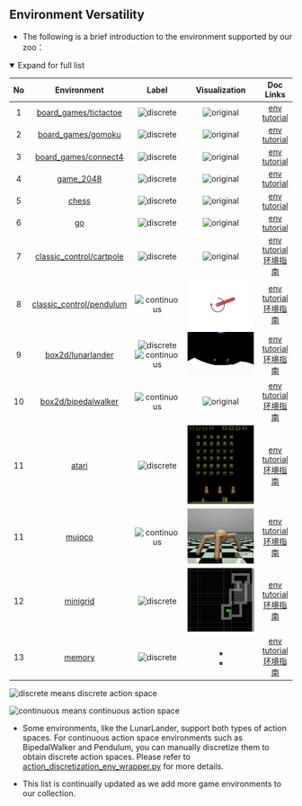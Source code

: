 
## Environment Versatility

- The following is a brief introduction to the environment supported by our zoo：

<details open><summary>Expand for full list</summary>

| No |                                             Environment                                             |                                                             Label                                                             |                                                                                     Visualization                                                                                      |                                                                                       Doc Links                                                                                        |
|:--:|:---------------------------------------------------------------------------------------------------:|:-----------------------------------------------------------------------------------------------------------------------------:|:--------------------------------------------------------------------------------------------------------------------------------------------------------------------------------------:|:--------------------------------------------------------------------------------------------------------------------------------------------------------------------------------------:|
| 1  | [board_games/tictactoe](https://github.com/opendilab/LightZero/tree/main/zoo/board_games/tictactoe) |                                ![discrete](https://img.shields.io/badge/-discrete-brightgreen)                                |                                         ![original](https://github.com/opendilab/LightZero/tree/main/zoo/board_games/tictactoe/tictactoe.gif)                                          |                                                               [env tutorial](https://en.wikipedia.org/wiki/Tic-tac-toe)                                                                |
| 2  |    [board_games/gomoku](https://github.com/opendilab/LightZero/tree/main/zoo/board_games/gomoku)    |                                ![discrete](https://img.shields.io/badge/-discrete-brightgreen)                                |                                            ![original](https://github.com/opendilab/LightZero/tree/main/zoo/board_games/gomoku/gomoku.gif)                                             |                                                                  [env tutorial](https://en.wikipedia.org/wiki/Gomoku)                                                                  |
| 3  |  [board_games/connect4](https://github.com/opendilab/LightZero/tree/main/zoo/board_games/connect4)  |                                ![discrete](https://img.shields.io/badge/-discrete-brightgreen)                                |                                          ![original](https://github.com/opendilab/LightZero/tree/main/zoo/board_games/connect4/connect4.gif)                                           |                                                                 [env tutorial](https://en.wikipedia.org/wiki/Connect4)                                                                 |
| 4  |             [game_2048](https://github.com/opendilab/LightZero/tree/main/zoo/game_2048)             |                                ![discrete](https://img.shields.io/badge/-discrete-brightgreen)                                |                                               ![original](https://github.com/opendilab/LightZero/tree/main/zoo/game_2048/game_2048.gif)                                                |                                                                   [env tutorial](https://en.wikipedia.org/wiki/2048)                                                                   |
| 5  |           [chess](https://github.com/opendilab/LightZero/tree/main/zoo/board_games/chess)           |                                ![discrete](https://img.shields.io/badge/-discrete-brightgreen)                                |                                             ![original](https://github.com/opendilab/LightZero/tree/main/zoo/board_games/chess/chess.gif)                                              |                                                                  [env tutorial](https://en.wikipedia.org/wiki/Chess)                                                                   |
| 6  |              [go](https://github.com/opendilab/LightZero/tree/main/zoo/board_games/go)              |                                ![discrete](https://img.shields.io/badge/-discrete-brightgreen)                                |                                                ![original](https://github.com/opendilab/LightZero/tree/main/zoo/board_games/go/go.gif)                                                 |                                                                    [env tutorial](https://en.wikipedia.org/wiki/Go)                                                                    |
| 7  |  [classic_control/cartpole](https://github.com/opendilab/LightZero/tree/main/zoo/classic_control)   |                                ![discrete](https://img.shields.io/badge/-discrete-brightgreen)                                |                                                               ![original](./dizoo/classic_control/cartpole/cartpole.gif)                                                               |      [env tutorial](https://di-engine-docs.readthedocs.io/en/latest/13_envs/cartpole.html)<br>[环境指南](https://di-engine-docs.readthedocs.io/zh_CN/latest/13_envs/cartpole_zh.html)      |
| 8  |  [classic_control/pendulum](https://github.com/opendilab/LightZero/tree/main/zoo/classic_control)   |                                 ![continuous](https://img.shields.io/badge/-continous-green)                                  |                                       ![original](https://github.com/opendilab/DI-engine/blob/main//dizoo/classic_control/pendulum/pendulum.gif)                                       |      [env tutorial](https://di-engine-docs.readthedocs.io/en/latest/13_envs/pendulum.html)<br>[环境指南](https://di-engine-docs.readthedocs.io/zh_CN/latest/13_envs/pendulum_zh.html)      |
| 9  |           [box2d/lunarlander](https://github.com/opendilab/LightZero/tree/main/zoo/box2d)           | ![discrete](https://img.shields.io/badge/-discrete-brightgreen)  ![continuous](https://img.shields.io/badge/-continous-green) |                                         ![original](https://github.com/opendilab/DI-engine/blob/main//dizoo/box2d/lunarlander/lunarlander.gif)                                         |   [env tutorial](https://di-engine-docs.readthedocs.io/en/latest/13_envs/lunarlander.html)<br>[环境指南](https://di-engine-docs.readthedocs.io/zh_CN/latest/13_envs/lunarlander_zh.html)   |
| 10 |          [box2d/bipedalwalker](https://github.com/opendilab/LightZero/tree/main/zoo/box2d)          |                                 ![continuous](https://img.shields.io/badge/-continous-green)                                  |                                       ![original](https://github.com/opendilab/DI-engine/blob/main//dizoo/box2d/bipedalwalker/bipedalwalker.gif)                                       | [env tutorial](https://di-engine-docs.readthedocs.io/en/latest/13_envs/bipedalwalker.html)<br>[环境指南](https://di-engine-docs.readthedocs.io/zh_CN/latest/13_envs/bipedalwalker_zh.html) |
| 11 |                 [atari](https://github.com/opendilab/LightZero/tree/main/zoo/atari)                 |                                ![discrete](https://img.shields.io/badge/-discrete-brightgreen)                                |                                                  ![original](https://github.com/opendilab/DI-engine/blob/main/dizoo/atari/atari.gif)                                                   |         [env tutorial](https://di-engine-docs.readthedocs.io/en/latest/13_envs/atari.html)<br>[环境指南](https://di-engine-docs.readthedocs.io/zh_CN/latest/13_envs/atari_zh.html)         |
| 11 |                [mujoco](https://github.com/opendilab/LightZero/tree/main/zoo/mujoco)                |                                 ![continuous](https://img.shields.io/badge/-continous-green)                                  |                                                 ![original](https://github.com/opendilab/DI-engine/blob/main/dizoo/mujoco/mujoco.gif)                                                  |        [env tutorial](https://di-engine-docs.readthedocs.io/en/latest/13_envs/mujoco.html)<br>[环境指南](https://di-engine-docs.readthedocs.io/zh_CN/latest/13_envs/mujoco_zh.html)        |
| 12 |              [minigrid](https://github.com/opendilab/LightZero/tree/main/zoo/minigrid)              |                                ![discrete](https://img.shields.io/badge/-discrete-brightgreen)                                |                                               ![original](https://github.com/opendilab/DI-engine/blob/main/dizoo/minigrid/minigrid.gif)                                                |      [env tutorial](https://di-engine-docs.readthedocs.io/en/latest/13_envs/minigrid.html)<br>[环境指南](https://di-engine-docs.readthedocs.io/zh_CN/latest/13_envs/minigrid_zh.html)      |
| 13 |                [memory](https://github.com/opendilab/LightZero/tree/main/zoo/memory)                |                                ![discrete](https://img.shields.io/badge/-discrete-brightgreen)                                | ![original](https://github.com/opendilab/LightZero/blob/main/zoo/memory/key_to_door.gif)<br> ![original](https://github.com/opendilab/LightZero/blob/main/zoo/memory/visual_match.gif) |       [env tutorial](https://di-engine-docs.readthedocs.io/en/latest/13_envs/memory.html)<br>[环境指南](https://di-engine-docs.readthedocs.io/zh_CN/latest/13_envs/memory_zh.html)       |

</details>

![discrete](https://img.shields.io/badge/-discrete-brightgreen) means discrete action space

![continuous](https://img.shields.io/badge/-continous-green) means continuous action space

- Some environments, like the LunarLander, support both types of action spaces. For continuous action space environments such as BipedalWalker and Pendulum, you can manually discretize them to obtain discrete action spaces. Please refer to [action_discretization_env_wrapper.py](https://github.com/opendilab/LightZero/blob/main/lzero/envs/wrappers/action_discretization_env_wrapper.py) for more details.

- This list is continually updated as we add more game environments to our collection.